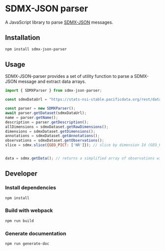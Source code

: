 # SDMX-JSON parser

A JavaScript library to parse [SDMX-JSON](https://github.com/sdmx-twg/sdmx-json) messages.

## Installation

```bash
npm install sdmx-json-parser
```

## Usage

SDMX-JSON-parser provides a set of utility function to parse a SDMX-JSON message and extract data arrays.


```javascript
import { SDMXParser } from sdmx-json-parser;

const sdmxDataUrl = "https://stats-nsi-stable.pacificdata.org/rest/data/SPC,DF_IMTS,4.0/M..AMT.TB+X+M.IV+I+II+III._T._T.USD?startPeriod=2015-01&dimensionAtObservation=AllDimensions";

const parser = new SDMXParser();
await parser.getDataset(sdmxDataUrl);
name = parser.getName();
description = parser.getDescription();
allDimensions = sdmxDataset.getRawDimensions();
dimensions = sdmxDataset.getDimensions();
annotations = sdmxDataset.getAnnotations();
observations = sdmxDataset.getObservations();
slice = sdmx.slice({GEO_PICT: ['NR']}); // slice by dimension Id (GEO_PICT) values (['NR'])


data = sdmx.getData(); // returns a simplified array of observations with dimension values
```

## Developer

### Install dependencies
```bash
npm install
```
### Build with webpack
```bash
npm run build
```
### Generate documentation
```bash
npm run generate-doc
```
